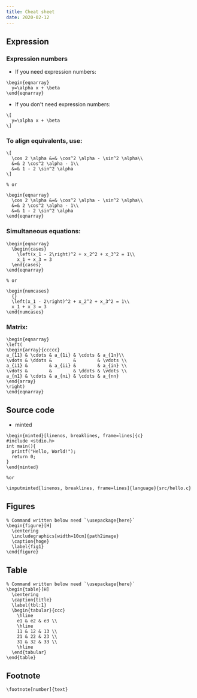 ```yaml
---
title: Cheat sheet
date: 2020-02-12
---
```


## Expression
### Expression numbers

- If you need expression numbers:

```
\begin{eqnarray}
  y=\alpha x + \beta
\end{eqnarray}
```

- If you don't need expression numbers:

```
\[
  y=\alpha x + \beta
\]
```

### To align equivalents, use:

```
\[
  \cos 2 \alpha &=& \cos^2 \alpha - \sin^2 \alpha\\
  &=& 2 \cos^2 \alpha - 1\\
  &=& 1 - 2 \sin^2 \alpha
\]

% or

\begin{eqnarray}
  \cos 2 \alpha &=& \cos^2 \alpha - \sin^2 \alpha\\
  &=& 2 \cos^2 \alpha - 1\\
  &=& 1 - 2 \sin^2 \alpha
\end{eqnarray}
```

### Simultaneous equations:

```
\begin{eqnarray}
  \begin{cases}
    \left(x_1 - 2\right)^2 + x_2^2 + x_3^2 = 1\\
    x_1 + x_3 = 3
  \end{cases}
\end{eqnarray}

% or

\begin{numcases}
  {}
  \left(x_1 - 2\right)^2 + x_2^2 + x_3^2 = 1\\
  x_1 + x_3 = 3
\end{numcases}
```

### Matrix:

```
\begin{eqnarray}
\left(
\begin{array}{ccccc}
a_{11} & \cdots & a_{1i} & \cdots & a_{1n}\\
\vdots & \ddots &        &        & \vdots \\
a_{i1} &        & a_{ii} &        & a_{in} \\
\vdots &        &        & \ddots & \vdots \\
a_{n1} & \cdots & a_{ni} & \cdots & a_{nn}
\end{array}
\right)
\end{eqnarray}
```

## Source code
- minted

```
\begin{minted}[linenos, breaklines, frame=lines]{c}
#include <stdio.h>
int main(){
  printf("Hello, World!");
  return 0;
}
\end{minted}

%or

\inputminted[linenos, breaklines, frame=lines]{language}{src/hello.c}
```

## Figures

```
% Command written below need `\usepackage{here}`
\begin{figure}[H]
  \centering
  \includegraphics[width=10cm]{path2image}
  \caption{hoge}
  \label{fig1}
\end{figure}
```

## Table

```
% Command written below need `\usepackage{here}`
\begin{table}[H]
  \centering
  \caption{title}
  \label{tbl:1}
  \begin{tabular}{ccc}
    \hline
    e1 & e2 & e3 \\
    \hline
    11 & 12 & 13 \\
    21 & 22 & 23 \\
    31 & 32 & 33 \\
    \hline
  \end{tabular}
\end{table}
```

## Footnote

```
\footnote[number]{text}
```